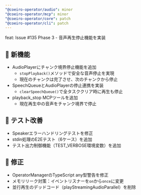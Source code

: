 ```yaml
---
"@coeiro-operator/audio": minor
"@coeiro-operator/mcp": minor
"@coeiro-operator/core": patch
"@coeiro-operator/cli": patch
---
```


feat: Issue #135 Phase 3 - 音声再生停止機能を実装

## 🎯 新機能
- AudioPlayerにチャンク境界停止機能を追加
  - `stopPlayback()`メソッドで安全な音声停止を実現
  - 現在のチャンクは完了させ、次のチャンクから停止
- SpeechQueueとAudioPlayerの停止連携を実装
  - `clearSpeechQueue()`で全タスククリア時に再生も停止
- playback_stop MCPツールを追加
  - 現在再生中の音声をチャンク境界で停止

## 🧪 テスト改善
- Speakerエラーハンドリングテストを修正
- stdin処理のE2Eテスト（6ケース）を追加
- テスト出力制御機能（TEST_VERBOSE環境変数）を追加

## 🐛 修正
- OperatorManagerのTypeScript any型警告を修正
- メモリリーク対策：イベントリスナーを`on`から`once`に変更
- 並行再生のデッドコード（playStreamingAudioParallel）を削除